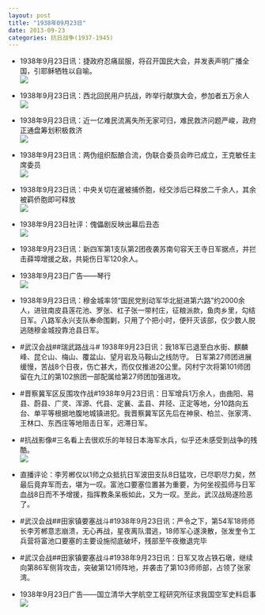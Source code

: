 ```yaml
---
layout: post
title: "1938年09月23日"
date: 2013-09-23
categories: 抗日战争(1937-1945)
---
```


<meta name="referrer" content="no-referrer" />

- 1938年9月23日讯：捷政府忍痛屈服，将召开国民大会，并发表声明广播全国，引耶稣牺牲以自喻。 <br/><img src="https://ww2.sinaimg.cn/large/aca367d8jw1e8wu32qxnzj20e9138wk3.jpg" />

- 1938年9月23日讯：西北回民用户抗战，昨举行献旗大会，参加者五万余人 <br/><img src="https://ww4.sinaimg.cn/large/aca367d8jw1e8wscp4h69j20dt0cqgni.jpg" />

- 1938年9月23日讯：近一亿难民流离失所无家可归，难民救济问题严峻，政府正通盘筹划积极救济 <br/><img src="https://ww4.sinaimg.cn/large/aca367d8jw1e8wqm8150bj20ga1m3qdc.jpg" />

- 1938年9月23日讯：两伪组织酝酿合流，伪联合委员会昨已成立，王克敏任主席委员 <br/><img src="https://ww2.sinaimg.cn/large/aca367d8jw1e8wovu1ww6j203y0od3z7.jpg" />

- 1938年9月23日讯：中央关切在暹被捕侨胞，经交涉后已释放二千余人，其余被羁侨胞即可释放 <br/><img src="https://ww3.sinaimg.cn/large/aca367d8jw1e8wley2v4cj20770ngwfr.jpg" />

- 1938年9月23日社评：傀儡剧反映出幕后丑态 <br/><img src="https://ww3.sinaimg.cn/large/aca367d8jw1e8wjoioi33j20go0wp7ah.jpg" />

- 1938年9月23日讯：新四军第1支队第2团夜袭苏南句容天王寺日军据点，并拦击薛埠增援之敌，共毙伤日军120余人。 

- 1938年9月23日广告——琴行 <br/><img src="https://ww4.sinaimg.cn/large/aca367d8jw1e8why58acnj20ap0j1jt9.jpg" />

- 1938年9月23日讯：穆金城率领“国民党别动军华北挺进第六路”约2000余人，进驻南皮县莲花池、罗张、杠子张一带村庄，征粮派款，鱼肉乡里，勾结日军。八路军永兴支队奉命围剿，只用了个把小时，便歼灭该部，仅少数人脱逃随穆金城投靠沧县日军。 

- #武汉会战##瑞武路战斗# 1938年9月23日讯：我18军已退至白水街、麒麟峰、昆仑山、梅山、覆盆山、望月岩及马鞍山之线防守。 日军第27师团进展缓慢，苦战8个日夜，伤亡甚大，而仅仅推进20公里。冈村宁次将第101师团留在九江的第102旅团一部配属给第27师团加强进攻。 

- #晋察冀军区反围攻作战#1938年9月23日讯：日军增兵1万余人，由曲阳、易县、蔚县、广灵、浑源、代县、定襄、盂县、井陉、正定等地，分10路向五台、单平等根据地腹地城镇进犯。我晋察冀军区先后在神泉、柏兰、张家湾、王林口、东西庄等地阻击日军，迟滞日军。 

- #抗战影像#三名看上去很欢乐的年轻日本海军水兵，似乎还未感受到战争的残酷。 <br/><img src="https://ww3.sinaimg.cn/large/aca367d8jw1e8w8zedcw3j20by0jhjrj.jpg" />

- 直播评论：李芳郴仅以1师之众抵抗日军波田支队8日猛攻，已尽职尽力矣，然最后竟弃军而去，堪为一叹。富池口要塞位置甚为重要，为何坐视孤师与日军血战8日而不予增援，指挥教条呆板如此，又为一叹。至此，武汉战局遂险恶了。 

- #武汉会战##田家镇要塞战斗#1938年9月23日讯：严令之下，第54军18师师长李芳郴意志崩溃，无心再战，星夜离队潜逃，18师军心遂涣散，张发奎令工兵营将富池口要塞的主要设施彻底破坏，残部至午夜撤退完毕 

- #武汉会战##田家镇要塞战斗#1938年9月23日讯：日军又攻占铁石墩，继续向第86军侧背攻击，突破第121师阵地，并袭击了第103师师部，占领了张家湾。 

- 1938年9月23日广告——国立清华大学航空工程研究所征求我国空军史料启事 <br/><img src="https://ww3.sinaimg.cn/large/aca367d8jw1e8w2c7tq5vj205p12y40b.jpg" />

